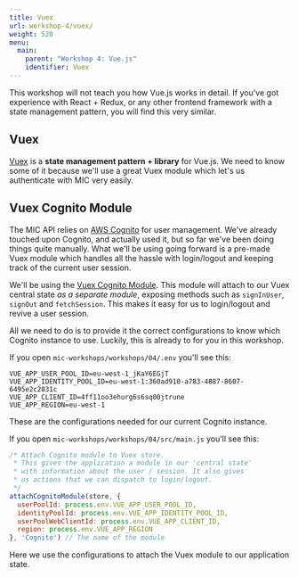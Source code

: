 ```yaml
---
title: Vuex
url: workshop-4/vuex/
weight: 520
menu:
  main:
    parent: "Workshop 4: Vue.js"
    identifier: Vuex
---
```


This workshop will not teach you how Vue.js works in detail. If you've got experience with React + Redux, or any other frontend framework with a state management pattern, you will find this very similar.

## Vuex

[Vuex](https://vuex.vuejs.org/) is a **state management pattern + library** for Vue.js. We need to know some of it because we'll use a great Vuex module which let's us authenticate with MIC very easily.

## Vuex Cognito Module

The MIC API relies on [AWS Cognito](https://aws.amazon.com/cognito/) for user management. We've already touched upon Cognito, and actually used it, but so far we've been doing things quite manually. What we'll be using going forward is a pre-made Vuex module which handles all the hassle with login/logout and keeping track of the current user session.

We'll be using the [Vuex Cognito Module](https://github.com/vuetifyjs/vuex-cognito-module). This module will attach to our Vuex central state *as a separate module*, exposing methods such as `signInUser`, `signOut` and `fetchSession`. This makes it easy for us to login/logout and revive a user session.

All we need to do is to provide it the correct configurations to know which Cognito instance to use. Luckily, this is already to for you in this workshop.

If you open `mic-workshops/workshops/04/.env` you'll see this:

```
VUE_APP_USER_POOL_ID=eu-west-1_jKaY6EGjT
VUE_APP_IDENTITY_POOL_ID=eu-west-1:360ad910-a783-4887-8607-6495e2c2031c
VUE_APP_CLIENT_ID=4ff11oo3ehurg6s6sq00jtrune
VUE_APP_REGION=eu-west-1
```

These are the configurations needed for our current Cognito instance.

If you open `mic-workshops/workshops/04/src/main.js` you'll see this:

```javascript
/* Attach Cognito module to Vuex store.
 * This gives the application a module in our 'central state'
 * with information about the user / session. It also gives
 * us actions that we can dispatch to login/logout.
 */
attachCognitoModule(store, {
  userPoolId: process.env.VUE_APP_USER_POOL_ID,
  identityPoolId: process.env.VUE_APP_IDENTITY_POOL_ID,
  userPoolWebClientId: process.env.VUE_APP_CLIENT_ID,
  region: process.env.VUE_APP_REGION
}, 'Cognito') // The name of the module
```

Here we use the configurations to attach the Vuex module to our application state.

